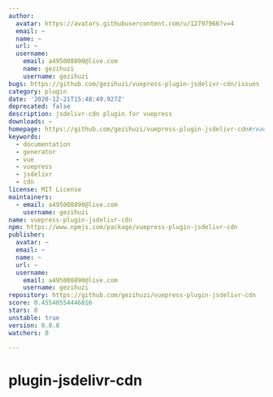 ```yaml
---
author:
  avatar: https://avatars.githubusercontent.com/u/12797966?v=4
  email: ~
  name: ~
  url: ~
  username:
    email: a495008890@live.com
    name: gezihuzi
    username: gezihuzi
bugs: https://github.com/gezihuzi/vuepress-plugin-jsdelivr-cdn/issues
category: plugin
date: '2020-12-21T15:48:49.927Z'
deprecated: false
description: jsdelivr-cdn plugin for vuepress
downloads: ~
homepage: https://github.com/gezihuzi/vuepress-plugin-jsdelivr-cdn#readme
keywords:
  - documentation
  - generator
  - vue
  - vuepress
  - jsdelivr
  - cdn
license: MIT License
maintainers:
  - email: a495008890@live.com
    username: gezihuzi
name: vuepress-plugin-jsdelivr-cdn
npm: https://www.npmjs.com/package/vuepress-plugin-jsdelivr-cdn
publisher:
  avatar: ~
  email: ~
  name: ~
  url: ~
  username:
    email: a495008890@live.com
    username: gezihuzi
repository: https://github.com/gezihuzi/vuepress-plugin-jsdelivr-cdn
score: 0.45540554446816
stars: 0
unstable: true
version: 0.0.8
watchers: 0

---
```


# plugin-jsdelivr-cdn